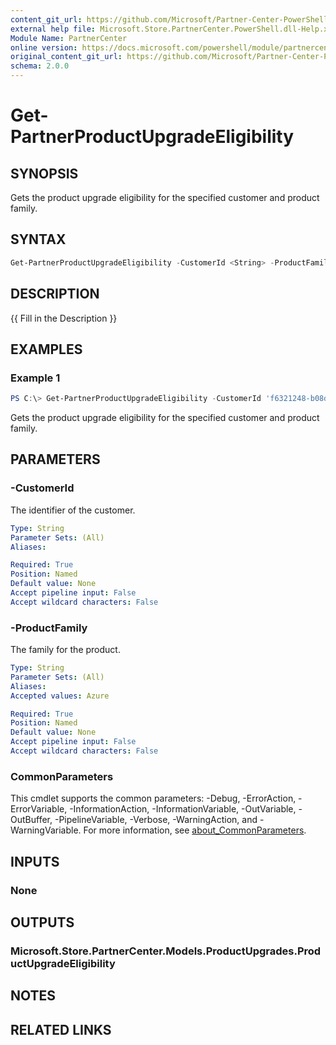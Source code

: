 ```yaml
---
content_git_url: https://github.com/Microsoft/Partner-Center-PowerShell/blob/master/docs/help/Get-PartnerProductUpgradeEligibility.md
external help file: Microsoft.Store.PartnerCenter.PowerShell.dll-Help.xml
Module Name: PartnerCenter
online version: https://docs.microsoft.com/powershell/module/partnercenter/Get-PartnerProductUpgradeEligibility
original_content_git_url: https://github.com/Microsoft/Partner-Center-PowerShell/blob/master/docs/help/Get-PartnerProductUpgradeEligibility.md
schema: 2.0.0
---
```


# Get-PartnerProductUpgradeEligibility

## SYNOPSIS
Gets the product upgrade eligibility for the specified customer and product family.

## SYNTAX

```powershell
Get-PartnerProductUpgradeEligibility -CustomerId <String> -ProductFamily <String> [<CommonParameters>]
```

## DESCRIPTION
{{ Fill in the Description }}

## EXAMPLES

### Example 1
```powershell
PS C:\> Get-PartnerProductUpgradeEligibility -CustomerId 'f6321248-b08d-468d-a895-34ecd57714d0' -ProductFamily Azure
```

Gets the product upgrade eligibility for the specified customer and product family.

## PARAMETERS

### -CustomerId
The identifier of the customer.

```yaml
Type: String
Parameter Sets: (All)
Aliases:

Required: True
Position: Named
Default value: None
Accept pipeline input: False
Accept wildcard characters: False
```

### -ProductFamily
The family for the product.

```yaml
Type: String
Parameter Sets: (All)
Aliases:
Accepted values: Azure

Required: True
Position: Named
Default value: None
Accept pipeline input: False
Accept wildcard characters: False
```

### CommonParameters
This cmdlet supports the common parameters: -Debug, -ErrorAction, -ErrorVariable, -InformationAction, -InformationVariable, -OutVariable, -OutBuffer, -PipelineVariable, -Verbose, -WarningAction, and -WarningVariable. For more information, see [about_CommonParameters](http://go.microsoft.com/fwlink/?LinkID=113216).

## INPUTS

### None

## OUTPUTS

### Microsoft.Store.PartnerCenter.Models.ProductUpgrades.ProductUpgradeEligibility

## NOTES

## RELATED LINKS

